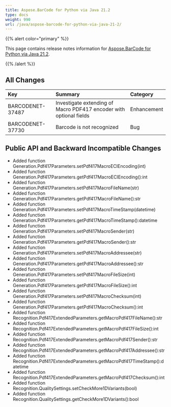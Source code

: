 ```yaml
---
title: Aspose.BarCode for Python via Java 21.2
type: docs
weight: 990
url: /java/aspose-barcode-for-python-via-java-21-2/
---
```


{{% alert color="primary" %}} 

This page contains release notes information for [Aspose.BarCode for Python via Java 21.2](https://downloads.aspose.com/barcode/pythonjava/new-releases/aspose.barcode-for-python-via-java-21.2/).

{{% /alert %}} 
## **All Changes**

|**Key**|**Summary**|**Category**|
| :- | :- | :- |
|BARCODENET-37487|Investigate extending of Macro PDF417 encoder with optional fields|Enhancement|
|BARCODENET-37730|Barcode is not recognized|Bug|

## **Public API and Backward Incompatible Changes**
- Added function Generation.Pdf417Parameters.setPdf417MacroECIEncoding(int)
- Added function Generation.Pdf417Parameters.getPdf417MacroECIEncoding():int
- Added function Generation.Pdf417Parameters.setPdf417MacroFileName(str)
- Added function Generation.Pdf417Parameters.getPdf417MacroFileName():str
- Added function Generation.Pdf417Parameters.setPdf417MacroTimeStamp(datetime)
- Added function Generation.Pdf417Parameters.getPdf417MacroTimeStamp():datetime
- Added function Generation.Pdf417Parameters.setPdf417MacroSender(str)
- Added function Generation.Pdf417Parameters.getPdf417MacroSender():str
- Added function Generation.Pdf417Parameters.setPdf417MacroAddressee(str)
- Added function Generation.Pdf417Parameters.getPdf417MacroAddressee():str
- Added function Generation.Pdf417Parameters.setPdf417MacroFileSize(int)
- Added function Generation.Pdf417Parameters.getPdf417MacroFileSize():int
- Added function Generation.Pdf417Parameters.setPdf417MacroChecksum(int)
- Added function Generation.Pdf417Parameters.getPdf417MacroChecksum():int
- Added function Recognition.Pdf417ExtendedParameters.getMacroPdf417FileName():str
- Added function Recognition.Pdf417ExtendedParameters.getMacroPdf417FileSize():int
- Added function Recognition.Pdf417ExtendedParameters.getMacroPdf417Sender():str
- Added function Recognition.Pdf417ExtendedParameters.getMacroPdf417Addressee():str
- Added function Recognition.Pdf417ExtendedParameters.getMacroPdf417TimeStamp():datetime
- Added function Recognition.Pdf417ExtendedParameters.getMacroPdf417Checksum():int
- Added function Recognition.QualitySettings.setCheckMore1DVariants(bool)
- Added function Recognition.QualitySettings.getCheckMore1DVariants():bool